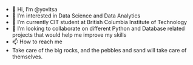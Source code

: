 - 👋 Hi, I’m @yovitsa
- 👀 I’m interested in Data Science and Data Analytics
- 🌱 I’m currently CIT student at British Columbia Institute of Technology
- 💞️ I’m looking to collaborate on different Python and Database related projects that would help me improve my skills
- 📫 How to reach me 
- Take care of the big rocks, and the pebbles and sand will take care of themselves.

<!---
yovitsa/yovitsa is a ✨ special ✨ repository because its `README.md` (this file) appears on your GitHub profile.
You can click the Preview link to take a look at your changes.
--->
